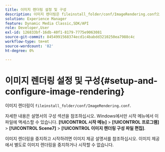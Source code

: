 ```yaml
---
title: 이미지 렌더링 설정 및 구성
description: 이미지 렌더링은 fileinstall_folder/conf/ImageRendering.conf으로 구성됩니다.
solution: Experience Manager
feature: Dynamic Media Classic,SDK/API
role: Developer,User
exl-id: 126833bf-16db-40f1-8179-7775e9063081
source-git-commit: 8454991568374ecd1c4babdd3210250ea7988c4c
workflow-type: tm+mt
source-wordcount: '82'
ht-degree: 0%

---
```


# 이미지 렌더링 설정 및 구성{#setup-and-configure-image-rendering}

이미지 렌더링이 `fileinstall_folder/conf/ImageRendering.conf`.

자세한 내용은 설명서의 구성 섹션을 참조하십시오. Windows에서만 시작 메뉴에서 이 파일에 액세스할 수 있습니다. **[!UICONTROL 시작 메뉴]** > **[!UICONTROL 프로그램]** > **[!UICONTROL Scene7]** > **[!UICONTROL 이미지 렌더링 구성 파일 편집]**.

이미지 렌더링을 중지하고 시작하려면 이미지 제공 설명서를 참조하십시오. 이미지 제공에서 별도로 이미지 렌더링을 중지하거나 시작할 수 없습니다.
